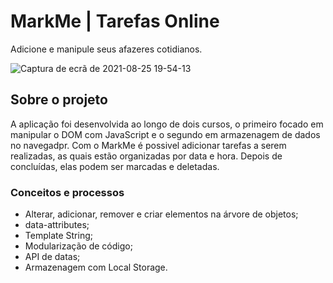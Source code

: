 # MarkMe | Tarefas Online
Adicione e manipule seus afazeres cotidianos.

![Captura de ecrã de 2021-08-25 19-54-13](https://user-images.githubusercontent.com/78432629/130874816-53ce2eed-d6b6-472a-96d2-28e048d722ac.png)


## Sobre o projeto
A aplicação foi desenvolvida ao longo de dois cursos, o primeiro focado em manipular o DOM com JavaScript e o segundo em armazenagem de dados no navegadpr. Com o MarkMe é possivel adicionar tarefas a serem realizadas, as quais estão organizadas por data e hora. Depois de concluídas, elas podem ser marcadas e deletadas. 


### Conceitos e processos
* Alterar, adicionar, remover e criar elementos na árvore de objetos; 
* data-attributes;
* Template String;
* Modularização de código; 
* API de datas;
* Armazenagem com Local Storage.
